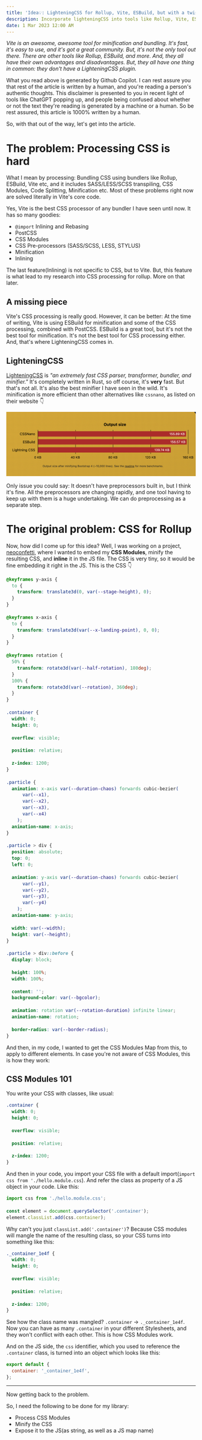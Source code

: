 ```yaml
---
title: 'Idea💡: LighteningCSS for Rollup, Vite, ESBuild, but with a twist...'
description: Incorporate lighteningCSS into tools like Rollup, Vite, ESBuild.
date: 1 Mar 2023 12:00 AM
---
```


_Vite is an awesome, awesome tool for minification and bundling. It's fast, it's easy to use, and it's got a great community. But, it's not the only tool out there. There are other tools like Rollup, ESBuild, and more. And, they all have their own advantages and disadvantages. But, they all have one thing in common: they don't have a LighteningCSS plugin._

What you read above is generated by Github Copilot. I can rest assure you that rest of the article is written by a human, and you're reading a person's authentic thoughts. This disclaimer is presented to you in recent light of tools like ChatGPT popping up, and people being confused about whether or not the text they're reading is generated by a machine or a human. So be rest assured, this article is 1000% written by a human.

So, with that out of the way, let's get into the article.

# The problem: Processing CSS is hard

What I mean by processing: Bundling CSS using bundlers like Rollup, ESBuild, Vite etc, and it includes SASS/LESS/SCSS transpiling, CSS Modules, Code Splitting, Minification etc. Most of these problems right now are solved literally in Vite's core code.

Yes, Vite is the best CSS processor of any bundler I have seen until now. It has so many goodies:

- `@import` Inlining and Rebasing
- PostCSS
- CSS Modules
- CSS Pre-processors (SASS/SCSS, LESS, STYLUS)
- Minification
- Inlining

The last feature(Inlining) is not specific to CSS, but to Vite. But, this feature is what lead to my research into CSS processing for rollup. More on that later.

## A missing piece

Vite's CSS processing is really good. However, it can be better: At the time of writing, Vite is using ESBuild for minification and some of the CSS processing, combined with PostCSS. ESBuild is a great tool, but it's not the best tool for minification. It's not the best tool for CSS processing either. And, that's where LighteningCSS comes in.

## LighteningCSS

[LighteningCSS](https://lightningcss.dev/) is _"an extremely fast CSS parser, transformer, bundler, and minifier."_ It's completely written in Rust, so off course, it's **very** fast. But that's not all. It's also the best minifier I have seen in the wild. It's minification is more efficient than other alternatives like `cssnano`, as listed on their website 👇

![Crush it by LighteningCSS](../../static/media/proposal-vite-lighteningcss--lightening-crush-it.png)

Only issue you could say: It doesn't have preprocessors built in, but I think it's fine. All the preprocessors are changing rapidly, and one tool having to keep up with them is a huge undertaking. We can do preprocessing as a separate step.

# The original problem: CSS for Rollup

Now, how did I come up for this idea? Well, I was working on a project, [neoconfetti](https://github.com/PuruVJ/neoconfetti), where I wanted to embed my **CSS Modules**, minify the resulting CSS, and **inline** it in the JS file. The CSS is very tiny, so it would be fine embedding it right in the JS. This is the CSS 👇

```css
@keyframes y-axis {
  to {
    transform: translate3d(0, var(--stage-height), 0);
  }
}

@keyframes x-axis {
  to {
    transform: translate3d(var(--x-landing-point), 0, 0);
  }
}

@keyframes rotation {
  50% {
    transform: rotate3d(var(--half-rotation), 180deg);
  }
  100% {
    transform: rotate3d(var(--rotation), 360deg);
  }
}

.container {
  width: 0;
  height: 0;

  overflow: visible;

  position: relative;

  z-index: 1200;
}

.particle {
  animation: x-axis var(--duration-chaos) forwards cubic-bezier(
      var(--x1),
      var(--x2),
      var(--x3),
      var(--x4)
    );
  animation-name: x-axis;
}

.particle > div {
  position: absolute;
  top: 0;
  left: 0;

  animation: y-axis var(--duration-chaos) forwards cubic-bezier(
      var(--y1),
      var(--y2),
      var(--y3),
      var(--y4)
    );
  animation-name: y-axis;

  width: var(--width);
  height: var(--height);
}

.particle > div::before {
  display: block;

  height: 100%;
  width: 100%;

  content: '';
  background-color: var(--bgcolor);

  animation: rotation var(--rotation-duration) infinite linear;
  animation-name: rotation;

  border-radius: var(--border-radius);
}
```

And then, in my code, I wanted to get the CSS Modules Map from this, to apply to different elements. In case you're not aware of CSS Modules, this is how they work:

## CSS Modules 101

You write your CSS with classes, like usual:

```css
.container {
  width: 0;
  height: 0;

  overflow: visible;

  position: relative;

  z-index: 1200;
}
```

And then in your code, you import your CSS file with a default import(`import css from './hello.module.css`). And refer the class as property of a JS object in your code. Like this:

```js
import css from './hello.module.css';

const element = document.querySelector('.container');
element.classList.add(css.container);
```

Why can't you just `classList.add('.container')`? Because CSS modules will mangle the name of the resulting class, so your CSS turns into something like this:

```css
._container_1e4f {
  width: 0;
  height: 0;

  overflow: visible;

  position: relative;

  z-index: 1200;
}
```

See how the class name was mangled? `.container` -> `._container_1e4f`. Now you can have as many `.container` in your different Stylesheets, and they won't conflict with each other. This is how CSS Modules work.

And on the JS side, the `css` identifier, which you used to reference the `.container` class, is turned into an object which looks like this:

```js
export default {
  container: '_container_1e4f',
};
```

---

Now getting back to the problem.

So, I need the following to be done for my library:

- Process CSS Modules
- Minify the CSS
- Expose it to the JS(as string, as well as a JS map name)
